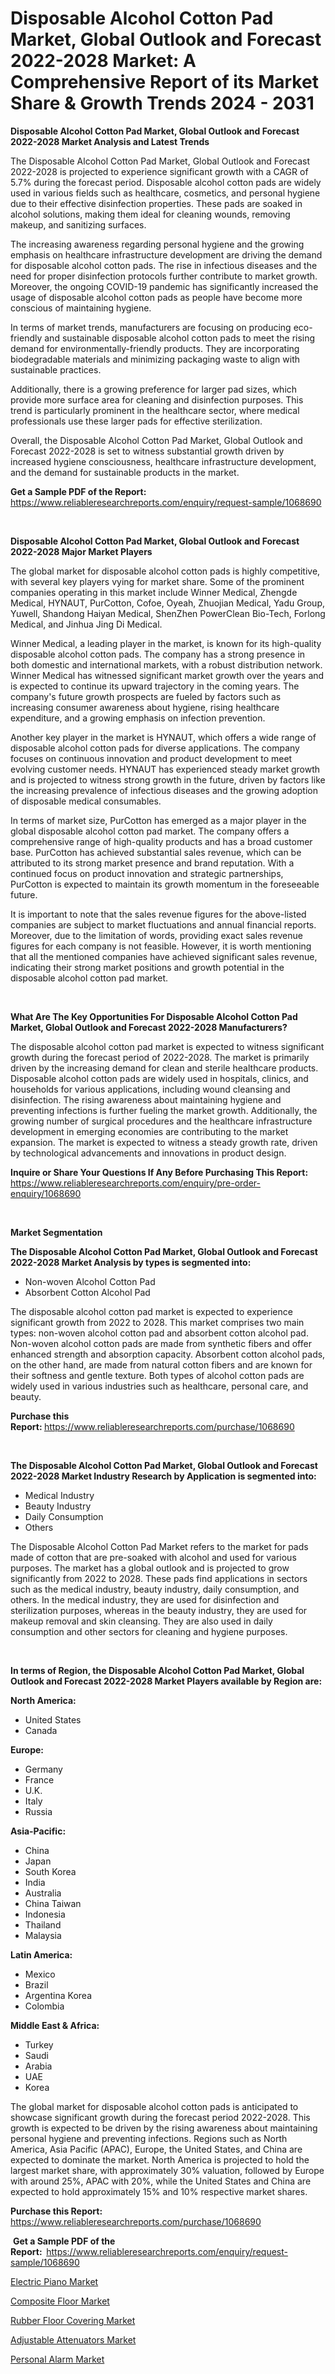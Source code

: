 <p><h1>Disposable Alcohol Cotton Pad Market, Global Outlook and Forecast 2022-2028 Market: A Comprehensive Report of its Market Share & Growth Trends 2024 - 2031</h1></p><p><strong>Disposable Alcohol Cotton Pad Market, Global Outlook and Forecast 2022-2028 Market Analysis and Latest Trends</strong></p>
<p><p>The Disposable Alcohol Cotton Pad Market, Global Outlook and Forecast 2022-2028 is projected to experience significant growth with a CAGR of 5.7% during the forecast period. Disposable alcohol cotton pads are widely used in various fields such as healthcare, cosmetics, and personal hygiene due to their effective disinfection properties. These pads are soaked in alcohol solutions, making them ideal for cleaning wounds, removing makeup, and sanitizing surfaces.</p><p>The increasing awareness regarding personal hygiene and the growing emphasis on healthcare infrastructure development are driving the demand for disposable alcohol cotton pads. The rise in infectious diseases and the need for proper disinfection protocols further contribute to market growth. Moreover, the ongoing COVID-19 pandemic has significantly increased the usage of disposable alcohol cotton pads as people have become more conscious of maintaining hygiene.</p><p>In terms of market trends, manufacturers are focusing on producing eco-friendly and sustainable disposable alcohol cotton pads to meet the rising demand for environmentally-friendly products. They are incorporating biodegradable materials and minimizing packaging waste to align with sustainable practices.</p><p>Additionally, there is a growing preference for larger pad sizes, which provide more surface area for cleaning and disinfection purposes. This trend is particularly prominent in the healthcare sector, where medical professionals use these larger pads for effective sterilization.</p><p>Overall, the Disposable Alcohol Cotton Pad Market, Global Outlook and Forecast 2022-2028 is set to witness substantial growth driven by increased hygiene consciousness, healthcare infrastructure development, and the demand for sustainable products in the market.</p></p>
<p><strong>Get a Sample PDF of the Report:&nbsp;</strong> <a href="https://www.reliableresearchreports.com/enquiry/request-sample/1068690">https://www.reliableresearchreports.com/enquiry/request-sample/1068690</a></p>
<p>&nbsp;</p>
<p><strong>Disposable Alcohol Cotton Pad Market, Global Outlook and Forecast 2022-2028 Major Market Players</strong></p>
<p><p>The global market for disposable alcohol cotton pads is highly competitive, with several key players vying for market share. Some of the prominent companies operating in this market include Winner Medical, Zhengde Medical, HYNAUT, PurCotton, Cofoe, Oyeah, Zhuojian Medical, Yadu Group, Yuwell, Shandong Haiyan Medical, ShenZhen PowerClean Bio-Tech, Forlong Medical, and Jinhua Jing Di Medical.</p><p>Winner Medical, a leading player in the market, is known for its high-quality disposable alcohol cotton pads. The company has a strong presence in both domestic and international markets, with a robust distribution network. Winner Medical has witnessed significant market growth over the years and is expected to continue its upward trajectory in the coming years. The company's future growth prospects are fueled by factors such as increasing consumer awareness about hygiene, rising healthcare expenditure, and a growing emphasis on infection prevention.</p><p>Another key player in the market is HYNAUT, which offers a wide range of disposable alcohol cotton pads for diverse applications. The company focuses on continuous innovation and product development to meet evolving customer needs. HYNAUT has experienced steady market growth and is projected to witness strong growth in the future, driven by factors like the increasing prevalence of infectious diseases and the growing adoption of disposable medical consumables.</p><p>In terms of market size, PurCotton has emerged as a major player in the global disposable alcohol cotton pad market. The company offers a comprehensive range of high-quality products and has a broad customer base. PurCotton has achieved substantial sales revenue, which can be attributed to its strong market presence and brand reputation. With a continued focus on product innovation and strategic partnerships, PurCotton is expected to maintain its growth momentum in the foreseeable future.</p><p>It is important to note that the sales revenue figures for the above-listed companies are subject to market fluctuations and annual financial reports. Moreover, due to the limitation of words, providing exact sales revenue figures for each company is not feasible. However, it is worth mentioning that all the mentioned companies have achieved significant sales revenue, indicating their strong market positions and growth potential in the disposable alcohol cotton pad market.</p></p>
<p>&nbsp;</p>
<p><strong>What Are The Key Opportunities For Disposable Alcohol Cotton Pad Market, Global Outlook and Forecast 2022-2028 Manufacturers?</strong></p>
<p><p>The disposable alcohol cotton pad market is expected to witness significant growth during the forecast period of 2022-2028. The market is primarily driven by the increasing demand for clean and sterile healthcare products. Disposable alcohol cotton pads are widely used in hospitals, clinics, and households for various applications, including wound cleansing and disinfection. The rising awareness about maintaining hygiene and preventing infections is further fueling the market growth. Additionally, the growing number of surgical procedures and the healthcare infrastructure development in emerging economies are contributing to the market expansion. The market is expected to witness a steady growth rate, driven by technological advancements and innovations in product design.</p></p>
<p><strong>Inquire or Share Your Questions If Any Before Purchasing This Report:</strong> <a href="https://www.reliableresearchreports.com/enquiry/pre-order-enquiry/1068690">https://www.reliableresearchreports.com/enquiry/pre-order-enquiry/1068690</a></p>
<p>&nbsp;</p>
<p><strong>Market Segmentation</strong></p>
<p><strong>The Disposable Alcohol Cotton Pad Market, Global Outlook and Forecast 2022-2028 Market Analysis by types is segmented into:</strong></p>
<p><ul><li>Non-woven Alcohol Cotton Pad</li><li>Absorbent Cotton Alcohol Pad</li></ul></p>
<p><p>The disposable alcohol cotton pad market is expected to experience significant growth from 2022 to 2028. This market comprises two main types: non-woven alcohol cotton pad and absorbent cotton alcohol pad. Non-woven alcohol cotton pads are made from synthetic fibers and offer enhanced strength and absorption capacity. Absorbent cotton alcohol pads, on the other hand, are made from natural cotton fibers and are known for their softness and gentle texture. Both types of alcohol cotton pads are widely used in various industries such as healthcare, personal care, and beauty.</p></p>
<p><strong>Purchase this Report:&nbsp;</strong><a href="https://www.reliableresearchreports.com/purchase/1068690">https://www.reliableresearchreports.com/purchase/1068690</a></p>
<p>&nbsp;</p>
<p><strong>The Disposable Alcohol Cotton Pad Market, Global Outlook and Forecast 2022-2028 Market Industry Research by Application is segmented into:</strong></p>
<p><ul><li>Medical Industry</li><li>Beauty Industry</li><li>Daily Consumption</li><li>Others</li></ul></p>
<p><p>The Disposable Alcohol Cotton Pad Market refers to the market for pads made of cotton that are pre-soaked with alcohol and used for various purposes. The market has a global outlook and is projected to grow significantly from 2022 to 2028. These pads find applications in sectors such as the medical industry, beauty industry, daily consumption, and others. In the medical industry, they are used for disinfection and sterilization purposes, whereas in the beauty industry, they are used for makeup removal and skin cleansing. They are also used in daily consumption and other sectors for cleaning and hygiene purposes.</p></p>
<p>&nbsp;</p>
<p><strong>In terms of Region, the Disposable Alcohol Cotton Pad Market, Global Outlook and Forecast 2022-2028 Market Players available by Region are:</strong></p>
<p>
    <p> <strong> North America: </strong>
        <ul>
            <li>United States</li>
            <li>Canada</li>
        </ul>
        </p> 
    <p> <strong> Europe: </strong>
        <ul>
            <li>Germany</li>
            <li>France</li>
            <li>U.K.</li>
            <li>Italy</li>
            <li>Russia</li>
        </ul>
        </p> 
    <p> <strong> Asia-Pacific: </strong>
        <ul>
            <li>China</li>
            <li>Japan</li>
            <li>South Korea</li>
            <li>India</li>
            <li>Australia</li>
            <li>China Taiwan</li>
            <li>Indonesia</li>
            <li>Thailand</li>
            <li>Malaysia</li>
        </ul>
        </p> 
    <p> <strong> Latin America: </strong>
        <ul>
            <li>Mexico</li>
            <li>Brazil</li>
            <li>Argentina Korea</li>
            <li>Colombia</li>
        </ul>
        </p> 
    <p> <strong> Middle East & Africa: </strong>
        <ul>
            <li>Turkey</li>
            <li>Saudi</li>
            <li>Arabia</li>
            <li>UAE</li>
            <li>Korea</li>
        </ul>
    </p>
    </p>
<p><p>The global market for disposable alcohol cotton pads is anticipated to showcase significant growth during the forecast period 2022-2028. This growth is expected to be driven by the rising awareness about maintaining personal hygiene and preventing infections. Regions such as North America, Asia Pacific (APAC), Europe, the United States, and China are expected to dominate the market. North America is projected to hold the largest market share, with approximately 30% valuation, followed by Europe with around 25%, APAC with 20%, while the United States and China are expected to hold approximately 15% and 10% respective market shares.</p></p>
<p><strong>Purchase this Report: </strong><a href="https://www.reliableresearchreports.com/purchase/1068690">https://www.reliableresearchreports.com/purchase/1068690</a></p>
<p>&nbsp;<strong>Get a Sample PDF of the Report:&nbsp;&nbsp;</strong><a href="https://www.reliableresearchreports.com/enquiry/request-sample/1068690">https://www.reliableresearchreports.com/enquiry/request-sample/1068690</a></p>
<p><strong></strong></p>
<p><p><a href="https://medium.com/@cynthiajohnson755/electric-piano-nbsp-market-focuses-on-market-share-size-and-projected-forecast-till-2031-45cad2863687">Electric Piano Market</a></p><p><a href="https://medium.com/p/2dca14f9114f/edit">Composite Floor Market</a></p><p><a href="https://medium.com/@cynthiajohnson755/analyzing-rubber-floor-covering-market-global-industry-perspective-and-forecast-2024-to-2031-ad856d7d905f">Rubber Floor Covering Market</a></p><p><a href="https://medium.com/@juliecastro06/decoding-adjustable-attenuators-market-metrics-market-share-trends-and-growth-patterns-2796cc197730">Adjustable Attenuators Market</a></p><p><a href="https://medium.com/@cynthiajohnson755/personal-alarm-market-the-key-to-successful-business-strategy-forecast-till-2031-d5abbc44fa1f">Personal Alarm Market</a></p></p>